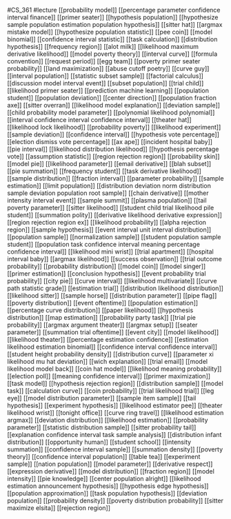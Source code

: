 #CS_361
#lecture
[[probability model]]
[[percentage parameter confidence interval finance]]
[[primer seater]]
[[hypothesis population]]
[[hypothesize sample population estimation population hypothesis]]
[[sitter hat]]
[[argmax mistake model]]
[[hypothesize population statistic]]
[[pee coin]]
[[model binomial]]
[[confidence interval statistic]]
[[task calculation]]
[[distribution hypothesis]]
[[frequency region]]
[[alot milk]]
[[likelihood maximum derivative likelihood]]
[[model poverty theory]]
[[interval curve]]
[[formula convention]]
[[request period]]
[[egg team]]
[[poverty primer seater probability]]
[[land maximization]]
[[abuse cutoff poetry]]
[[curve guy]]
[[interval population]]
[[statistic subset sample]]
[[factorial calculus]]
[[discussion model interval event]]
[[subset population]]
[[trial child]]
[[likelihood primer seater]]
[[prediction machine learning]]
[[population student]]
[[population deviation]]
[[center direction]]
[[population fraction axe]]
[[sitter overran]]
[[likelihood model explanation]]
[[deviation sample]]
[[child probability model parameter]]
[[polynomial likelihood polynomial]]
[[interval confidence interval confidence interval]]
[[theater hat]]
[[likelihood lock likelihood]]
[[probability poverty]]
[[likelihood experiment]]
[[sample deviation]]
[[confidence interval]]
[[hypothesis vote percentage]]
[[election dismiss vote percentage]]
[[ax ape]]
[[incident hospital baby]]
[[pie interval]]
[[likelihood distribution likelihood]]
[[hypothesis percentage vote]]
[[assumption statistic]]
[[region rejection region]]
[[probability skin]]
[[model pie]]
[[likelihood parameter]]
[[email derivative]]
[[blah subset]]
[[pie summation]]
[[frequency student]]
[[task derivative likelihood]]
[[sample distribution]]
[[fraction interval]]
[[parameter probability]]
[[sample estimation]]
[[limit population]]
[[distribution deviation norm distribution sample deviation population root sample]]
[[chain derivative]]
[[mother intensity interval event]]
[[sample summit]]
[[plasma population]]
[[tail poverty parameter]]
[[sitter likelihood]]
[[student child trial likelihood pile student]]
[[summation polity]]
[[derivative likelihood derivative expression]]
[[region rejection region ex]]
[[likelihood probability]]
[[alpha rejection region]]
[[sample hypothesis]]
[[event interval unit interval distribution]]
[[population sample]]
[[normalization sample]]
[[student population sample student]]
[[population task confidence interval meaning percentage confidence interval]]
[[likelihood mini wrist]]
[[trial apartment]]
[[hospital interval baby]]
[[argmax likelihood]]
[[success observation]]
[[trial outcome probability]]
[[probability distribution]]
[[model coin]]
[[model singer]]
[[primer estimation]]
[[conclusion hypothesis]]
[[event probability trial probability]]
[[city pie]]
[[curve interval]]
[[likelihood multivariate]]
[[curve path statistic grade]]
[[estimation trial]]
[[distribution likelihood distribution]]
[[likelihood sitter]]
[[sample horse]]
[[distribution parameter]]
[[pipe flag]]
[[poverty distribution]]
[[event oftentime]]
[[population estimation]]
[[percentage curve distribution]]
[[paper likelihood]]
[[hypothesis distribution]]
[[map estimation]]
[[probability party task]]
[[trial pie probability]]
[[argmax argument theater]]
[[argmax setup]]
[[seater parameter]]
[[summation trial oftentime]]
[[event city]]
[[model likelihood]]
[[likelihood theater]]
[[percentage estimation confidence]]
[[estimation likelihood estimation binomial]]
[[confidence interval confidence interval]]
[[student height probability density]]
[[distribution curve]]
[[parameter xi likelihood mu hat deviation]]
[[wich explanation]]
[[trial email]]
[[model likelihood model back]]
[[coin hat model]]
[[likelihood meaning probability]]
[[election poll]]
[[meaning confidence interval]]
[[primer maximization]]
[[task model]]
[[hypothesis rejection region]]
[[distribution sample]]
[[model task]]
[[calculation curve]]
[[coin probability]]
[[trial likelihood trial]]
[[leg eye]]
[[model distribution parameter]]
[[sample item sample]]
[[tail hypothesis]]
[[experiment hypothesis]]
[[likelihood estimator pee]]
[[theater likelihood wrist]]
[[tonight office]]
[[curve ring travel]]
[[likelihood estimation argmax]]
[[deviation distribution]]
[[likelihood estimation]]
[[probability parameter]]
[[statistic distribution sample]]
[[sitter probability tail]]
[[explanation confidence interval task sample analysis]]
[[distribution infant distribution]]
[[opportunity human]]
[[student school]]
[[intensity summation]]
[[confidence interval sample]]
[[summation density]]
[[poverty theory]]
[[confidence interval population]]
[[table tea]]
[[experiment sample]]
[[nation population]]
[[model parameter]]
[[derivative respect]]
[[expression derivative]]
[[model distribution]]
[[fraction region]]
[[model intensity]]
[[pie knowledge]]
[[center population alright]]
[[likelihood estimation announcement hypothesis]]
[[hypothesis edge hypothesis]]
[[population approximation]]
[[task population hypothesis]]
[[deviation population]]
[[probability density]]
[[poverty distribution probability]]
[[sitter maximize elsita]]
[[rejection region]]
